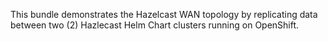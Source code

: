 This bundle demonstrates the Hazelcast WAN topology by replicating data between two (2) Hazlecast Helm Chart clusters running on OpenShift.
